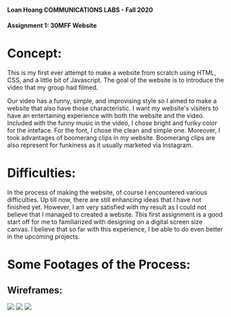 #### Loan Hoang COMMUNICATIONS LABS - Fall 2020
#### Assignment 1: 30MFF Website

# Concept: 

This is my first ever attempt to make a website from scratch using HTML, CSS, and a little bit of Javascript. The goal of the website is to introduce the video that my group had filmed.  

Our video has a funny, simple, and improvising style so I aimed to make a website that also have those characteristic. I want my website's visiters to have an entertaining experience with both the website and the video. Included with the funny music in the video, I chose bright and funky color for the inteface. For the font, I chose the clean and simple one. Moreover, I took advantages of boomerang clips in my website. Boomerang clips are also represent for funkiness as it usually marketed via Instagram. 

# Difficulties: 

In the process of making the website, of course I encountered various difficulties. Up till now, there are still enhancing ideas that I have not finished yet. However, I am very satisfied with my result as I could not believe that I managed to created a website. This first assignment is a good start off for me to familiarized with designing on a digital screen size canvas. I believe that so far with this experience, I be able to do even better in the upcoming projects. 

# Some Footages of the Process: 
## Wireframes:
![](Web%201920%20–%201.png)
![](Web%201920%20–%202.png)
![](Web%201920%20–%203.png)
